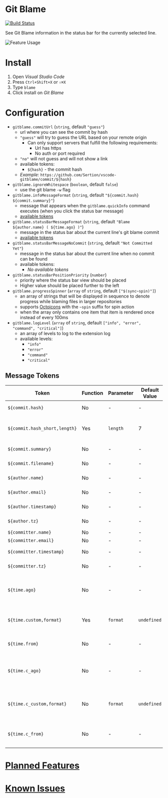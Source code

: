 # Git Blame

[![Build Status](https://travis-ci.org/Sertion/vscode-gitblame.svg?branch=master)](https://travis-ci.org/Sertion/vscode-gitblame)

See Git Blame information in the status bar for the currently selected line.

![Feature Usage](https://github.com/Sertion/vscode-gitblame/raw/master/images/GitBlamePreview.gif)

# Install

1. Open _Visual Studio Code_
1. Press `Ctrl+Shift+X` or `⇧⌘X`
1. Type `blame`
1. Click install on _Git Blame_

# Configuration

- `gitblame.commitUrl` (`string`, default `"guess"`)
  - url where you can see the commit by hash
  - `"guess"` will try to guess the URL based on your remote origin
    - Can only support servers that fulfill the following requirements:
      - Url has https
      - No auth or port required
  - `"no"` will not guess and will not show a link
  - available tokens:
    - `${hash}` - the commit hash
  - _Example:_ `https://github.com/Sertion/vscode-gitblame/commit/${hash}`
- `gitblame.ignoreWhitespace` (`boolean`, default `false`)
  - use the git blame `-w` flag
- `gitblame.infoMessageFormat` (`string`, default `"${commit.hash} ${commit.summary}"`)
  - message that appears when the `gitblame.quickInfo` command executes (when you click the status bar message)
  - [available tokens](#message-tokens)
- `gitblame.statusBarMessageFormat` (`string`, default `"Blame ${author.name} ( ${time.ago} )"`)
  - message in the status bar about the current line's git blame commit
  - [available tokens](#message-tokens)
- `gitblame.statusBarMessageNoCommit` (`string`, default `"Not Committed Yet"`)
  - message in the status bar about the current line when no commit can be found
  - available tokens:
    - _No available tokens_
- `gitblame.statusBarPositionPriority` (`number`)
  - priority where the status bar view should be placed
  - Higher value should be placed further to the left
- `gitblame.progressSpinner` (`array` of `string`, default `["$(sync~spin)"]`)
  - an array of strings that will be displayed in sequence to denote progress while blaming files in larger repositories
  - supports [Octoicons](https://octicons.github.com/) with the `~spin` suffix for spin action
  - when the array only contains one item that item is rendered once instead of every 100ms
- `gitblame.logLevel` (`array` of `string`, default `["info", "error", "command", "critical"]`)
  - an array of levels to log to the extension log
  - available levels:
    - `"info"`
    - `"error"`
    - `"command"`
    - `"critical"`

## Message Tokens

| Token | Function | Parameter | Default Value | Description |
|-------|----------|-----------|---------------|-------------|
| `${commit.hash}` | No | - | - | 40-bit hash unique to the commit |
| `${commit.hash_short,length}` | Yes | `length` | 7 | the first `length` characters of the 40-bit hash unique to the commit |
| `${commit.summary}` | No | - | - | the first line of the commit message |
| `${commit.filename}` | No | - | - | the file name where the line was committed |
| `${author.name}` | No | - | - | the commit author's name |
| `${author.email}` | No | - | - | the commit author's e-mail |
| `${author.timestamp}` | No | - | - | timestamp for the commit author's commit |
| `${author.tz}` | No | - | - | the commit author's time zone |
| `${committer.name}` | No | - | - | the committer's name |
| `${committer.email}` | No | - | - | the committer's e-mail |
| `${committer.timestamp}` | No | - | - | timestamp for the committer's commit |
| `${committer.tz}` | No | - | - | the committer's time zone |
| `${time.ago}` | No | - | - | displays an estimation of how long ago the author committed (e.g. `10 hours ago`, `20 days ago`, `4 months ago`) |
| `${time.custom,format}` | Yes | `format` | `undefined` | custom time format based on [momentjs.format(format)](https://momentjs.com/docs/#/displaying/format/) (uses author timestamp) |
| `${time.from}` | No | - | - | format based on [momentjs.fromNow()](https://momentjs.com/docs/#/displaying/fromnow/) (uses author timestamp) |
| `${time.c_ago}` | No | - | - | displays an estimation of how long ago the committer committed (e.g. `10 hours ago`, `20 days ago`, `4 months ago`) |
| `${time.c_custom,format}` | No | `format` | `undefined` | custom time format based on [momentjs.format(format)](https://momentjs.com/docs/#/displaying/format/) (uses committer timestamp) |
| `${time.c_from}` | No | - | - | format based on [momentjs.fromNow()](https://momentjs.com/docs/#/displaying/fromnow/) (uses committer timestamp) |

# [Planned Features](https://github.com/Sertion/vscode-gitblame/labels/Planned)

# [Known Issues](https://github.com/Sertion/vscode-gitblame/issues)
